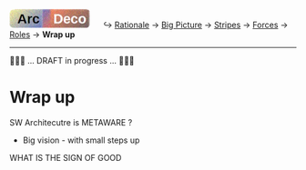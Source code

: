 [![Arc Deco.](../../../_rsc/_img/ArcDeco/ArcDeco-bar-h33px_rounded.jpg)](../README.md) &nbsp;&nbsp;&nbsp;&nbsp;&nbsp;↪️&nbsp;[Rationale](1.ArcDeco-Rationale.md) -> 
[Big&nbsp;Picture](2.ArcDeco-BigPict.md) -> [Stripes](3.ArcDeco-Stripes.md) -> [Forces](4.ArcDeco-Forces.md) -> [Roles](5.ArcDeco-Roles.md) -> **Wrap&nbsp;up**

---

🚧🚧🚧 ... DRAFT in progress ... 🚧🚧🚧


# Wrap up

SW Architecutre is METAWARE ?

+ Big vision - with small steps up

WHAT IS THE SIGN OF GOOD 
